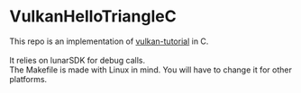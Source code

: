 # VulkanHelloTriangleC
This repo is an implementation of [vulkan-tutorial](https://vulkan-tutorial.com/) in C.  
\
It relies on lunarSDK for debug calls.  
The Makefile is made with Linux in mind. You will have to change it for other platforms.
